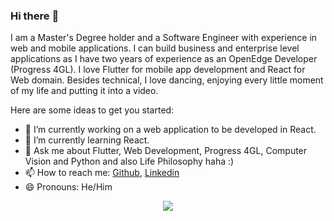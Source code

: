 ### Hi there :rocket:

<!--
**rishirajrsawant/rishirajrsawant** is a ✨ _special_ ✨ repository because its `README.md` (this file) appears on your GitHub profile.
-->

I am a Master's Degree holder and a Software Engineer with experience in web and mobile applications. I can build business and enterprise level applications as I have two years of experience as an OpenEdge Developer (Progress 4GL). I love Flutter for mobile app development and React for Web domain. Besides technical, I love dancing, enjoying every little moment of my life and putting it into a video.

Here are some ideas to get you started:

- 🔭 I’m currently working on a web application to be developed in React.
- 🌱 I’m currently learning React.
- 💬 Ask me about Flutter, Web Development, Progress 4GL, Computer Vision and Python and also Life Philosophy haha :)
- 📫 How to reach me: [Github](https://github.com/rishirajrsawant/), [Linkedin](https://www.linkedin.com/in/rishiraj-sawant/)
- 😄 Pronouns: He/Him

<center>
  <img src="https://github-readme-stats.vercel.app/api/top-langs/?username=viraj-rokade&layout=compact&theme=onedark" />
</center>

<!--
- 👯 I’m looking to collaborate on ...
- 🤔 I’m looking for help with ...
-->

